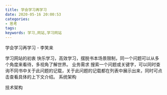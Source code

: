 ```yaml
---
title: 学会学习再学习
date: 2020-05-16 20:00:53
categories:
- 思考
tags:
keywords: 学习,网站,学习网站
---
```




学会学习再学习 - 李笑来

 学习网站的初衷
  快乐学习，高效学习，摆脱书本场景限制，同一个问题可以从多个角度来看待，多视角了解世界。
 业务需求
  搜索一个问题或关键字，可以同时查询不同书中关于此问题的记载，关于此问题的记载都在列表中展示出来，同时可点击查看具体的上下文介绍。
 系统架构

 技术架构



<!-- more -->
